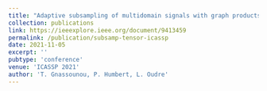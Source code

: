 ```yaml
---
title: "Adaptive subsampling of multidomain signals with graph products"
collection: publications
link: https://ieeexplore.ieee.org/document/9413459
permalink: /publication/subsamp-tensor-icassp
date: 2021-11-05
excerpt: ''
pubtype: 'conference'
venue: 'ICASSP 2021'
author: 'T. Gnassounou, P. Humbert, L. Oudre'
---
```

